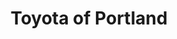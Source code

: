 ---
title: "Toyota of Portland"
url: /portland/toyota-of-portland-northeast-broadway/
shop: Autohaus
---